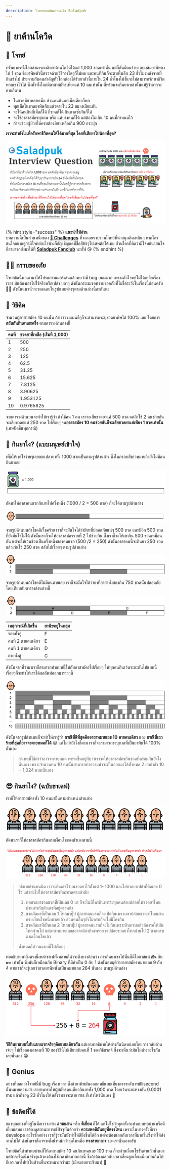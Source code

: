 ```yaml
---
description: โจทย์สอบสัมภาษณ์เข้า Saladpuk
---
```


# 💊 ยาต้านโควิด

## 🥳 โจทย์

ทรัพยากรทั้งโลกสามารถผลิตยาต้านโควิดได้แค่ 1,000 ขวดเท่านั้น แต่ก็ดันมีคนร้ายแอบผสมยาพิษลงไป 1 ขวด ซึ่งยาพิษตัวนี้ตรวจด้วยวิธีการใดๆก็ไม่พบ และคนที่กินก็จะตายในอีก 23 ชั่วโมงหลังจากที่กินเข้าไป ประจวบกับคนสำคัญทั่วโลกต้องได้รับยาตัวนี้ภายใน 24 ชั่วโมงไม่งั้นจะไม่สามารถรักษาชีวิตพวกเขาไว้ได้ ซึ่งทั่วทั้งโลกมีอาสาสมัครเพียงแค่ 10 คนเท่านั้น ที่พร้อมจะกินยาเหล่านั้นแม้รู้ว่าอาจจะตายก็ตาม

* ในขวดมียาหลายเม็ด ส่วนคนกินแค่เม็ดเดียวก็พอ
* ทุกเม็ดในขวดยาพิษกินแล้วตายใน 23 ชม เหมือนกัน
* จะให้คนกินกี่เม็ดก็ได้ กี่ขวดก็ได้ กินขวดซ้ำกันก็ได้
* จะใช้อาสาสมัครทุกคน หรือ แค่บางคนก็ได้ แต่ต้องไม่เกิน 10 คนที่กำหนดไว้
* ถ้าจะช่วยผู้ป่วยได้ครบต้องมียาเหลือเกิน 900 กระปุก

**เราจะทำยังไงเพื่อรักษาชีวิตคนให้ได้มากที่สุด โดยที่เสียยาไปน้อยที่สุด?**

![](../../.gitbook/assets/image%20%281280%29.png)

{% hint style="success" %}
**แนะนำให้อ่าน**  
บทความนี้เป็นส่วนหนึ่งของ [**🧠 Challenges**](https://www.saladpuk.com/puzzle/challenges) ที่จะคอยรวบรวมโจทย์ที่น่าสนุกคิดเพลินๆ หากใครสนใจอยากดูว่ามีโจทย์อะไรบ้างก็อัญเชิญกดที่ชื่อสีฟ้าๆไปเสพต่อได้เบย ส่วนใครที่คิดว่ามีโจทย์น่าสนใจก็สามารถส่งมาได้ที่ [**Saladpuk Fanclub**](https://www.facebook.com/mr.saladpuk) นะกั๊ฟ 😘
{% endhint %}

## 🙇‍♂️ กราบขออภัย

โจทย์ข้อนี้พอเอามาให้โปรแกรมเมอร์เล่นแล้วพบว่ามี bug เยอะมาก เพราะตัวโจทย์ไม่ได้เคลียเรื่องเวลา มันต้องเอาไปใช้จริงหรือเปล่า บลาๆ ดังนั้นกระผมขอทราบขออภัยที่ไม่ได้ระวังในเรื่องนี้ก่อนครับ 🙇‍♂️ ดังนั้นแมวน้ำจะขอเฉลยในรูปแบบต่างๆตามด้านล่างนี้ละกันนะ

## 🤠 วิธีคิด

จำนวนผู้อาสาสมัคร 10 คนนั้น ถ้าเราวางแผนดีๆก็จะสามารถระบุขวดยาพิษได้ 100% เลย โดยการ **สลับกันกินคนละครึ่ง** ตามตารางด้านล่างนี้

| คนที่ | ขวดยาที่เหลือ \(เริ่มที่ 1,000\) |
| :--- | :--- |
| 1 | 500 |
| 2 | 250 |
| 3 | 125 |
| 4 | 62.5 |
| 5 | 31.25 |
| 6 | 15.625 |
| 7 | 7.8125 |
| 8 | 3.90625 |
| 9 | 1.953125 |
| 10 | 0.9765625 |

จากตารางด้านบนจะทำให้เรารู้ว่า ถ้าใช้คน 1 คน เราจะเสียขวดยาแค่ 500 ขวด แต่ถ้าใช้ 2 คนช่วยกันจะเสียขวดย่แค่ 250 ขวด ไปเรื่อยๆจน**อาสาสมัคร 10 คนช่วยกันก็จะเสียขวดยาแค่เพียง 1 ขวดเท่านั้น** \(เศษปัดขึ้นทุกกรณี\)

## 🤔 กินยาไง? \(แบบมนุษย์เข้าใจ\)

เพื่อให้เขาใจง่ายๆเลยขอแปลงยาทั้ง 1000 ขวดเป็นตามรูปด้านล่าง ซึ่งในกรอบสีขาวหมายถึงยังไม่มีคนกินยาเลย

![](../../.gitbook/assets/image%20%281284%29.png)

ถัดมาให้อาสาคนแรกกินยาไปครึ่งหนึ่ง \(1000 / 2 = 500 ขวด\) ก็จะได้ตามรูปด้านล่าง

![](../../.gitbook/assets/image%20%281285%29.png)

จากรูปด้านบนถ้าโชคดี/โชคร้าย เราก็จะมั่นใจได้ว่ามียาที่ปลอดภัยแน่ๆ 500 ขวด และมีอีก 500 ขวดที่ยังมั่นใจไม่ได้ ดังนั้นเราก็จะให้อาสาสมัครรายที่ 2 ไปช่วยกิน ซึ่งเราก็จะให้เขากิน 500 ขวดเหมือนกัน แต่จะให้เว้นช่วงเป็นครึ่งหนึ่งของคนแรก \(500 /2 = 250\) ดังนั้นอาสาคนนี้จะกินยา 250 ขวดแล้วเว้นไว้ 250 ขวด สลับไปเรื่อยๆ  ตามรูปด้านล่าง

![](../../.gitbook/assets/image%20%281281%29.png)

จากรูปด้านบนถ้าโชคดีไม่มีคนตายเลย เราก็จะมั่นใจได้ว่ายาที่อาสาทั้งสองกิน 750 ขวดนั้นปลอดภัย โดยเทียบกับตารางด้านล่างนี้

![](../../.gitbook/assets/image%20%281282%29.png)

| เหตุการณ์ที่เกิดขึ้น | ยาพิษอยู่ในกลุ่ม |
| :--- | :--- |
| รอดทั้งคู่ | F |
| คนที่ 2 ตายคนเดียว | E |
| คนที่ 1 ตายคนเดียว | D |
| ตายทั้งคู่ | C |

ดังนั้นจากที่ว่ามาเราก็สามารถทำแบบนี้ให้กับอาสามัครไปเรื่อยๆ ให้ทุกคนกินเว้นระยะกันไปแบบนี้เรื่อยๆก็จะทำให้เราได้ผลลัพท์ออกมาราวๆนี้

![](../../.gitbook/assets/image%20%281287%29.png)

ดังนั้นจากรูปด้านบนก็จะทำให้เรารู้ว่า **กรณีที่ดีที่สุดคืออาสาหมายเลข 10 ตายคนเดียว** และ **กรณีที่เลวร้ายที่สุดก็อาจจะตายหมดก็ได้** 😥 แต่ไม่ว่ายังไงก็ตาม เราก็จะสามารถระบุขวดที่เป็นยาพิษได้ 100% นั่นเอง

> สาเหตุที่ใช้คำว่าอาจจะตายหมด เพราะขึ้นอยู่กับว่าเราจะให้อาสาสมัครกินขวดที่คร่อมกันยังไงนั่นเอง เพราะจำนวนคน 10 คนนั้นสามารถทำความน่าจะเป็นออกมาได้ทั้งหมด 2 ยกกำลัง 10 = 1,024 แบบนั่นเอง

## 😎 กินยาไง? \(ฉบับขาเดฟ\)

เราก็ให้อาสาสมัครทั้ง 10 คนมายืนตามตำแหน่งด้านล่าง

![](../../.gitbook/assets/image%20%281283%29.png)

ถัดมาเราก็ให้อาสาสมัครกินตามเงื่อนไขของตัวเองตามนี้

![](../../.gitbook/assets/image%20%281286%29.png)

> อธิบายด้านบนนิด เราจะติดเลขไว้บนขวดยาไว้ตั้งแต่ 1~1000  และใส่ขวดยาเปล่าที่ติดเลข 0 ไว้ แล้วส่งไปให้อาสาสมัครทีละขวดตามลำดับ 
>
> 1. พอขวดยาขวดแรกที่เป็นเลข 0 มา ก็จะไม่มีใครกินเพราะทุกคนต้องปล่อยให้ขวดยาไหนผ่านเท่ากับตัวเลขที่อยู่ตรงหน้า 
> 2. ขวดถัดมาที่เป็นเลข 1 ไหลมาปุ๊ป ผู้อาสาคนแรกก็จะเปิดกินเพราะเขาปล่อยขวดยาไหลผ่านครบเงื่อนไขหนึ่งขวดแล้ว ส่วนคนอื่นๆยังไม่ครบก็จะไม่มีใครกิน 
> 3. ขวดถัดมาที่เป็นเลข 2 ไหลมาปุ๊ป ผู้อาสาคนแรกก็จะไม่กินเพราะกินครบแล้วต้องรอให้มันไหลผ่านไป แต่อาสาหมายเลขสองจะต้องกินเพราะเขาปล่อยขวดยาไหลผ่านไป 2 ขวดครบตามเงื่อนไขแล้ว
>
> ทั้งหมดก็ทำวนแบบนี้ไปเรื่อยๆ

พออธิบายมาถึงตรงนี้เหล่าขาเฟทั้งหลายก็น่าจะถึงบางอ้อนว่า การกินยาเขาไปนั้นก็มีโอกาสแค่ **`เป็น`** กับ **`ตาย`** เท่านั้น ซึ่งมันก็เหมือนกับ Binary ที่มีค่าเป็น 0 กับ 1 ดังนั้นสมมุติว่าอาสาสมัครหมายเลข 9 กับ 4 ตายเราก็จะรู้เลยว่าขวดยาพิษนั้นเป็นหมายเลข 264 นั่นเอง ตามรูปด้านล่าง

![](../../.gitbook/assets/image%20%281288%29.png)

**วิธีกินยาแบบนี้กับแบบแรกจริงๆคือแบบเดียวกัน** แต่เอามาอธิบายให้ต่างกันนิดหน่อยโดยการกลับด้านเจ๋ยๆ ไม่เชื่อลองเอาคนที่ 10 ของวิธีนี้ไปเทียบกับคนที่ 1 ของวิธีแรกจิ ซึ่งจะเห็นว่ามันไม่ต่างอะไรกันเลยนั่นเอง 😁

## 🤪 Genius

อย่างที่บอกว่าโจทย์นี้มี bug เรื่องเวลา ซึ่งถ้ายาพิษมันออกฤทธิ์แบบเที่ยงตรงระดับ millisecond นั่นหมายความว่า เราสามารถให้ผู้สมัครคนเดียวกินยาทั้ง 1,000 ขวด โดยเว้นระยะห่างกัน 0.0001 ms แล้วก็รอดู 23 ชั่วโมงให้หลังว่าเขาจะตาย ms ที่เท่าไหร่นั่นเอง 👏

## **🎯 ข้อคิดที่ได้**

ของทุกอย่างที่อยู่ในมือเราจะทำแค่ **พอผ่าน** หรือ **ดีเยี่ยม** ก็ได้ แต่ไม่ใช่ว่าทุกครั้งจะทำแบบพอผ่านหรือดีเยี่ยมเสมอ เราต้องดูสถานะการณ์ปัจจุบันด้วยว่า **ความพอดีมันอยู่ที่ตรงไหน** เพราะในบางครั้งที่เรา develope อะไรซักอย่าง เราก็รู้ว่ามันยังทำให้ดียิ่งขึ้นได้อีก แต่จะต้องแลกกับเวลาที่มากขึ้นซึ่งทำให้ส่งงานไม่ได้ ดังนั้นเราก็ควรจะชั่งน้ำหนักว่าจุดไหนคือ **ทางสายกลาง** ของเรานั่นเองครับ

โจทย์ข้อนี้ถ้าทำพอผ่านก็ให้อาสาสมัคร 10 คนกินยาคนละ 100 ขวด ก็จะผ่านเงื่อนไขขั่นต่ำแล้วนั่นเอง แต่ถ้าจะรีดเน็นจริงๆแล้วคงต้องใช้เวลาคิดมากกว่านี้ ซึ่งถ้าต้องแลกกับเวลาเลี้ยงลูกเลี้ยงเมียมากเกินไป ก็เอาเวลาไปทำในส่วนอื่นจะเหมาะกว่านะ \(เมียแอบกระซิบมา\) 🤣

